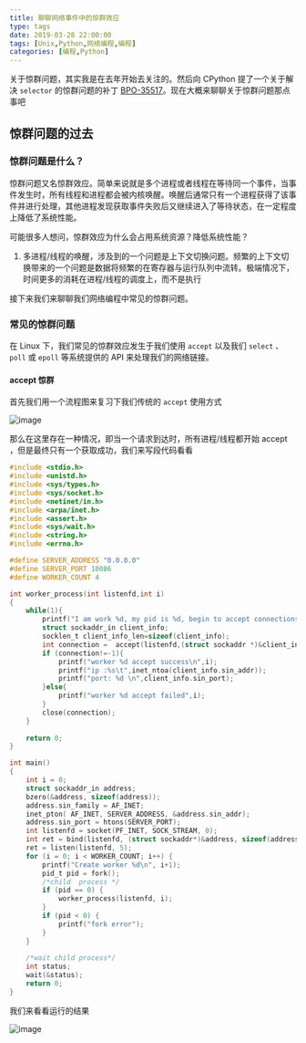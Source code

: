 ```yaml
---
title: 聊聊网络事件中的惊群效应
type: tags
date: 2019-03-28 22:00:00
tags: [Unix,Python,网络编程,编程]
categories: [编程,Python]
---
```


关于惊群问题，其实我是在去年开始去关注的。然后向 CPython 提了一个关于解决 `selector` 的惊群问题的补丁 [BPO-35517](https://bugs.python.org/issue35517)。现在大概来聊聊关于惊群问题那点事吧

<!--more-->

## 惊群问题的过去

### 惊群问题是什么？

惊群问题又名惊群效应。简单来说就是多个进程或者线程在等待同一个事件，当事件发生时，所有线程和进程都会被内核唤醒。唤醒后通常只有一个进程获得了该事件并进行处理，其他进程发现获取事件失败后又继续进入了等待状态，在一定程度上降低了系统性能。

可能很多人想问，惊群效应为什么会占用系统资源？降低系统性能？

1. 多进程/线程的唤醒，涉及到的一个问题是上下文切换问题。频繁的上下文切换带来的一个问题是数据将频繁的在寄存器与运行队列中流转。极端情况下，时间更多的消耗在进程/线程的调度上，而不是执行

接下来我们来聊聊我们网络编程中常见的惊群问题。

### 常见的惊群问题

在 Linux 下，我们常见的惊群效应发生于我们使用 `accept` 以及我们 `select` 、`poll` 或 `epoll` 等系统提供的 API 来处理我们的网络链接。

#### accept 惊群

首先我们用一个流程图来复习下我们传统的 `accept` 使用方式

![image](https://user-images.githubusercontent.com/7054676/55270168-e467d600-52d6-11e9-9779-8ba62b0b42e1.png)

那么在这里存在一种情况，即当一个请求到达时，所有进程/线程都开始 accept ，但是最终只有一个获取成功，我们来写段代码看看

```c
#include <stdio.h>
#include <unistd.h>
#include <sys/types.h>  
#include <sys/socket.h>  
#include <netinet/in.h>  
#include <arpa/inet.h>  
#include <assert.h>  
#include <sys/wait.h>
#include <string.h>
#include <errno.h>

#define SERVER_ADDRESS "0.0.0.0"
#define SERVER_PORT 10086
#define WORKER_COUNT 4

int worker_process(int listenfd,int i)
{
    while(1){
        printf("I am work %d, my pid is %d, begin to accept connections \n",i,getpid());
        struct sockaddr_in client_info;
        socklen_t client_info_len=sizeof(client_info);
        int connection =  accept(listenfd,(struct sockaddr *)&client_info,&client_info_len);
        if (connection!=-1){
            printf("worker %d accept success\n",i);
            printf("ip :%s\t",inet_ntoa(client_info.sin_addr));
            printf("port: %d \n",client_info.sin_port);
        }else{
            printf("worker %d accept failed",i);
        }
        close(connection);
    }
    
    return 0;
}

int main()
{
    int i = 0;
    struct sockaddr_in address;  
    bzero(&address, sizeof(address));  
    address.sin_family = AF_INET;  
    inet_pton( AF_INET, SERVER_ADDRESS, &address.sin_addr);  
    address.sin_port = htons(SERVER_PORT);  
    int listenfd = socket(PF_INET, SOCK_STREAM, 0);  
    int ret = bind(listenfd, (struct sockaddr*)&address, sizeof(address));  
    ret = listen(listenfd, 5);  
    for (i = 0; i < WORKER_COUNT; i++) {
        printf("Create worker %d\n", i+1);
        pid_t pid = fork();
        /*child  process */
        if (pid == 0) {
            worker_process(listenfd, i);
        }  
        if (pid < 0) {
            printf("fork error");
        }
    }
        
    /*wait child process*/
    int status;
    wait(&status);
    return 0;
}
```

我们来看看运行的结果

![image](https://user-images.githubusercontent.com/7054676/55270562-2135cc00-52db-11e9-8ad8-71efe6e7962a.png)

